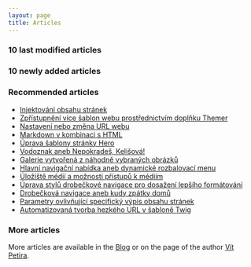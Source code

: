 ```yaml
---
layout: page
title: Articles
---
```


### 10 last modified articles

<script type="text/javascript" src="https://www.grav.cz/modules/modified-items"></script>

### 10 newly added articles

<script type="text/javascript" src="https://www.grav.cz/modules/added-items"></script>

### Recommended articles

* [Injektování obsahu stránek](https://www.grav.cz/blog/injektovani-obsahu-stranek)
* [Zpřístupnění více šablon webu prostřednictvím doplňku Themer](https://www.grav.cz/blog/zpristupneni-vice-sablon-webu-prostrednictvim-doplnku-themer)
* [Nastavení nebo změna URL webu](https://www.grav.cz/blog/nastaveni-nebo-zmena-url-webu)
* [Markdown v kombinaci s HTML](https://www.grav.cz/blog/markdown-v-kombinaci-s-html)
* [Úprava šablony stránky Hero](https://www.grav.cz/blog/uprava-sablony-stranky-hero)
* [Vodoznak aneb Nepokradeš, Kelišová!](https://www.grav.cz/blog/vodoznak-aneb-nepokrades-kelisova)
* [Galerie vytvořená z náhodně vybraných obrázků](https://www.grav.cz/blog/galerie-vytvorena-z-nahodne-vybranych-obrazku)
* [Hlavní navigační nabídka aneb dynamické rozbalovací menu](https://www.grav.cz/blog/hlavni-navigacni-nabidka-aneb-dynamicke-rozbalovaci-menu)
* [Úložiště médií a možnosti přístupů k médiím](https://www.grav.cz/blog/uloziste-medii-a-moznosti-pristupu-k-mediim)
* [Úprava stylů drobečkové navigace pro dosažení lepšího formátování](https://www.grav.cz/blog/uprava-stylu-drobeckove-navigace-pro-dosazeni-lepsiho-formatovani)
* [Drobečková navigace aneb kudy zpátky domů](https://www.grav.cz/blog/drobeckova-navigace-aneb-kudy-zpatky-domu)
* [Parametry ovlivňující specifický výpis obsahu stránek](https://www.grav.cz/blog/parametry-ovlivnujici-specificky-vypis-obsahu-stranek)
* [Automatizovaná tvorba hezkého URL v šabloně Twig](https://www.grav.cz/blog/automatizovana-tvorba-hezkeho-url-v-sablone-twig)

### More articles

More articles are available in the [Blog](https://www.grav.cz/blog) or on the page of the author [Vít Petira](https://www.grav.cz/autor/petira).

